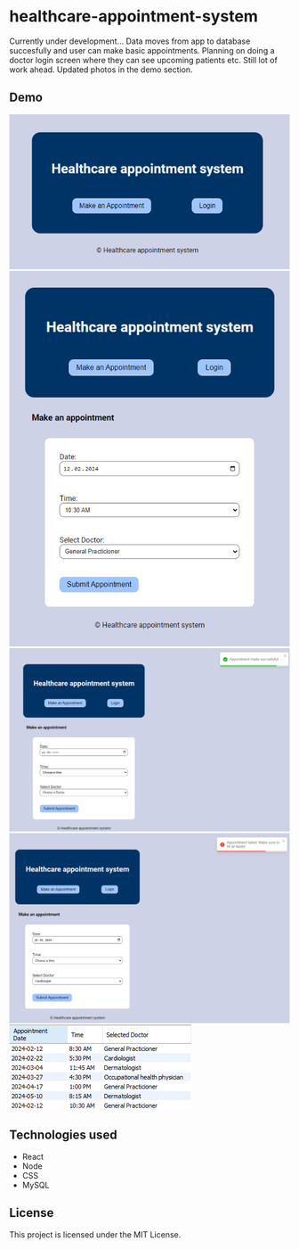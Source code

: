# healthcare-appointment-system

Currently under development...
Data moves from app to database succesfully and user can make basic appointments. Planning on doing a doctor login screen where they can see upcoming patients etc. Still lot of work ahead. Updated photos in the demo section.

## Demo

![Starting view](frontend/public/healthcareAppointmentSystem_demo1.PNG)
![Appointment views](frontend/public/healthcareAppointmentSystem_demo2.PNG)
![Appointment views](frontend/public/healthcareAppointmentSystem_demo3.PNG)
![Appointment views](frontend/public/healthcareAppointmentSystem_demo4.PNG)
![Appointment views](frontend/public/healthcareAppointmentSystem_demo.PNG)

## Technologies used

- React
- Node
- CSS
- MySQL

## License

This project is licensed under the MIT License.
